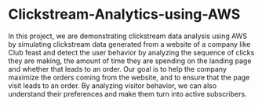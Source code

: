 # Clickstream-Analytics-using-AWS
In this project, we are demonstrating clickstream data analysis using AWS by simulating clickstream data generated from a website of a company like Club feast and detect the user behavior by analyzing the sequence of clicks they are making, the amount of time they are spending on the landing page and whether that leads to an order. Our goal is to help the company maximize the orders coming from the website, and to ensure that the page visit leads to an order. By analyzing visitor behavior, we can also understand their preferences and make them turn into active subscribers.
